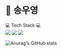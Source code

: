 # 🌱 송우영


💻 Tech Stack 💻
<br />
<img src="https://img.shields.io/badge/JavaScript-F7DF1E?style=flat-square&logo=JavaScript&logoColor=white"/>
<img src="https://img.shields.io/badge/TypeScript-F8D1E?style=flat-square&logo=TypeScript&logoColor=white"/>
<img src="https://img.shields.io/badge/React-61DAFB?style=flat-square&logo=React&logoColor=white"/>

![Anurag's GitHub stats](https://github-readme-stats.vercel.app/api?username=wooyoung0830)
